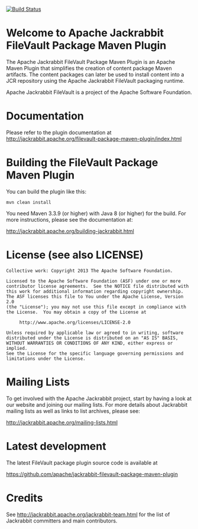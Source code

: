 [![Build Status](https://travis-ci.org/apache/jackrabbit-filevault-package-maven-plugin.svg?branch=trunk)](https://travis-ci.org/apache/jackrabbit-filevault-package-maven-plugin)

Welcome to Apache Jackrabbit FileVault Package Maven Plugin
===========================================================

The Apache Jackrabbit FileVault Package Maven Plugin is an Apache Maven Plugin 
that simplifies the creation of content package Maven artifacts. The content 
packages can later be used to install content into a JCR repository using the 
Apache Jackrabbit FileVault packaging runtime.

Apache Jackrabbit FileVault is a project of the Apache Software Foundation.

Documentation
=============
Please refer to the plugin documentation at 
http://jackrabbit.apache.org/filevault-package-maven-plugin/index.html


Building the FileVault Package Maven Plugin
===========================================

You can build the plugin like this:

    mvn clean install

You need Maven 3.3.9 (or higher) with Java 8 (or higher) for the build.
For more instructions, please see the documentation at:

   http://jackrabbit.apache.org/building-jackrabbit.html

License (see also LICENSE)
==============================

```
Collective work: Copyright 2013 The Apache Software Foundation.

Licensed to the Apache Software Foundation (ASF) under one or more
contributor license agreements.  See the NOTICE file distributed with
this work for additional information regarding copyright ownership.
The ASF licenses this file to You under the Apache License, Version 2.0
(the "License"); you may not use this file except in compliance with
the License.  You may obtain a copy of the License at

     http://www.apache.org/licenses/LICENSE-2.0

Unless required by applicable law or agreed to in writing, software
distributed under the License is distributed on an "AS IS" BASIS,
WITHOUT WARRANTIES OR CONDITIONS OF ANY KIND, either express or implied.
See the License for the specific language governing permissions and
limitations under the License.
```

Mailing Lists
=============

To get involved with the Apache Jackrabbit project, start by having a
look at our website and joining our mailing lists. For more details about
Jackrabbit mailing lists as well as links to list archives, please see:

   http://jackrabbit.apache.org/mailing-lists.html

Latest development
==================

The latest FileVault package plugin source code is available at

   <https://github.com/apache/jackrabbit-filevault-package-maven-plugin>


Credits
=======

See http://jackrabbit.apache.org/jackrabbit-team.html for the list of
Jackrabbit committers and main contributors.
